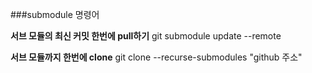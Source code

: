 ###submodule 명령어

<b>서브 모듈의 최신 커밋 한번에 pull하기</b>
git submodule update --remote

<b>서브 모듈까지 한번에 clone</b>
git clone --recurse-submodules "github 주소"
